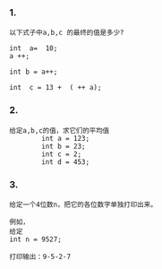### 1. 
```
以下式子中a,b,c 的最终的值是多少?

int  a=  10;
a ++;

int b = a++;

int  c = 13 +  ( ++ a);
```

### 2.
```
给定a,b,c的值，求它们的平均值
		int a = 123;
		int b = 23;
		int c = 2;
		int d = 453;
```

### 3.
```
给定一个4位数n，把它的各位数字单独打印出来。

例如，
给定 
int n = 9527;

打印输出：9-5-2-7
```